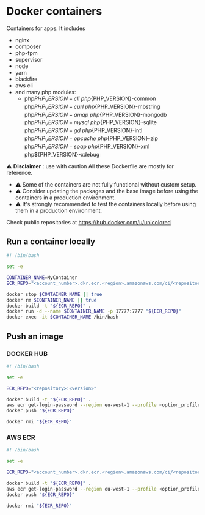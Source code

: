 # Docker containers

Containers for apps. It includes
* nginx
* composer
* php-fpm
* supervisor
* node
* yarn
* blackfire
* aws cli
* and many php modules:
    *   php${PHP_VERSION}-cli \
        php${PHP_VERSION}-common \
        php${PHP_VERSION}-curl \
        php${PHP_VERSION}-mbstring \
        php${PHP_VERSION}-amqp \
        php${PHP_VERSION}-mongodb \
        php${PHP_VERSION}-mysql \
        php${PHP_VERSION}-sqlite \
        php${PHP_VERSION}-gd \
        php${PHP_VERSION}-intl \
        php${PHP_VERSION}-opcache \
        php${PHP_VERSION}-zip \
        php${PHP_VERSION}-soap \
        php${PHP_VERSION}-xml \
        php${PHP_VERSION}-xdebug

⚠️ **Disclaimer** : use with caution
All these Dockerfile are mostly for reference.

- ⚠️ Some of the containers are not fully functional without custom setup.
- ⚠️ Consider updating the packages and the base image before using the containers in a production environment.
- ⚠️ It's strongly recommended to test the containers locally before using them in a production environment.

Check public repositories at https://hub.docker.com/u/unicolored

## Run a container locally

```bash
#! /bin/bash

set -e

CONTAINER_NAME=MyContainer
ECR_REPO="<account_number>.dkr.ecr.<region>.amazonaws.com/ci/<repository>:<version>"

docker stop $CONTAINER_NAME || true
docker rm $CONTAINER_NAME || true
docker build -t "${ECR_REPO}" .
docker run -d --name $CONTAINER_NAME -p 17777:7777 "${ECR_REPO}"
docker exec -it $CONTAINER_NAME /bin/bash
```

## Push an image

### DOCKER HUB
```bash
#! /bin/bash

set -e

ECR_REPO="<repository>:<version>"

docker build -t "${ECR_REPO}" .
aws ecr get-login-password --region eu-west-1 --profile <option_profile> | docker login --username AWS --password-stdin "${ECR_REPO}"
docker push "${ECR_REPO}"

docker rmi "${ECR_REPO}"
```


### AWS ECR
```bash
#! /bin/bash

set -e

ECR_REPO="<account_number>.dkr.ecr.<region>.amazonaws.com/ci/<repository>:<version>"

docker build -t "${ECR_REPO}" .
aws ecr get-login-password --region eu-west-1 --profile <option_profile> | docker login --username AWS --password-stdin "${ECR_REPO}"
docker push "${ECR_REPO}"

docker rmi "${ECR_REPO}"
```
